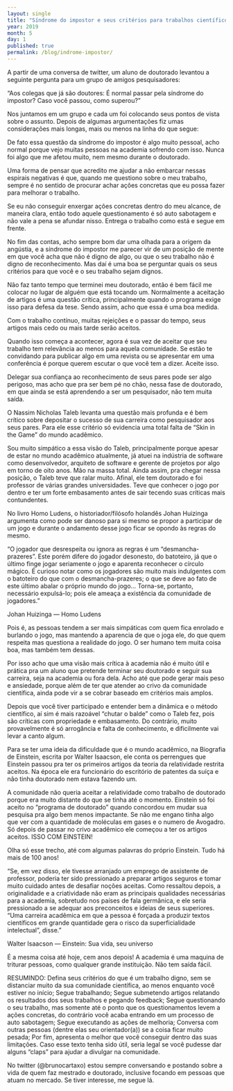 ```yaml
---
layout: single
title: "Síndrome do impostor e seus critérios para trabalhos científicos"
year: 2019
month: 5
day: 1
published: true
permalink: /blog/indrome-impostor/
---
```


A partir de uma conversa de twitter, um aluno de doutorado levantou a seguinte pergunta para um grupo de amigos pesquisadores:

“Aos colegas que já são doutores: É normal passar pela síndrome do impostor? Caso você passou, como superou?”

Nos juntamos em um grupo e cada um foi colocando seus pontos de vista sobre o assunto. Depois de algumas argumentações fiz umas considerações mais longas, mais ou menos na linha do que segue:

De fato essa questão da síndrome do impostor é algo muito pessoal, acho normal porque vejo muitas pessoas na academia sofrendo com isso. Nunca foi algo que me afetou muito, nem mesmo durante o doutorado.

Uma forma de pensar que acredito me ajudar a não embarcar nessas espirais negativas é que, quando me questiono sobre o meu trabalho, sempre é no sentido de procurar achar ações concretas que eu possa fazer para melhorar o trabalho.

Se eu não conseguir enxergar ações concretas dentro do meu alcance, de maneira clara, então todo aquele questionamento é só auto sabotagem e não vale a pena se afundar nisso. Entrega o trabalho como está e segue em frente.

No fim das contas, acho sempre bom dar uma olhada para a origem da angústia, e a síndrome do impostor me parecer vir de um posição de mente em que você acha que não é digno de algo, ou que o seu trabalho não é digno de reconhecimento. Mas daí é uma boa se perguntar quais os seus critérios para que você e o seu trabalho sejam dignos.

Não faz tanto tempo que terminei meu doutorado, então é bem fácil me colocar no lugar de alguém que está tocando um. Normalmente a aceitação de artigos é uma questão crítica, principalmente quando o programa exige isso para defesa da tese. Sendo assim, acho que essa é uma boa medida.

Com o trabalho contínuo, muitas rejeições e o passar do tempo, seus artigos mais cedo ou mais tarde serão aceitos.

Quando isso começa a acontecer, agora é sua vez de aceitar que seu trabalho tem relevância ao menos para aquela comunidade. Se estão te convidando para publicar algo em uma revista ou se apresentar em uma conferência é porque querem escutar o que você tem a dizer. Aceite isso.

Delegar sua confiança ao reconhecimento de seus pares pode ser algo perigoso, mas acho que pra ser bem pé no chão, nessa fase de doutorado, em que ainda se está aprendendo a ser um pesquisador, não tem muita saída.

O Nassim Nicholas Taleb levanta uma questão mais profunda e é bem crítico sobre depositar o sucesso de sua carreira como pesquisador aos seus pares. Para ele esse critério só evidencia uma total falta de “Skin in the Game” do mundo acadêmico.

Sou muito simpático a essa visão do Taleb, principalmente porque apesar de estar no mundo acadêmico atualmente, já atuei na indústria de software como desenvolvedor, arquiteto de software e gerente de projetos por algo em torno de oito anos. Mão na massa total. Ainda assim, pra chegar nessa posição, o Taleb teve que ralar muito. Afinal, ele tem doutorado e foi professor de várias grandes universidades. Teve que conhecer o jogo por dentro e ter um forte embasamento antes de sair tecendo suas críticas mais contundentes.

No livro Homo Ludens, o historiador/filósofo holandês Johan Huizinga argumenta como pode ser danoso para si mesmo se propor a participar de um jogo e durante o andamento desse jogo ficar se opondo às regras do mesmo.

“O jogador que desrespeita ou ignora as regras é um “desmancha-prazeres”. Este porém difere do jogador desonesto, do batoteiro, já que o último finge jogar seriamente o jogo e aparenta reconhecer o círculo mágico. É curioso notar como os jogadores são muito mais indulgentes com o batoteiro do que com o desmancha-prazeres; o que se deve ao fato de este último abalar o próprio mundo do jogo… Torna-se, portanto, necessário expulsá-lo; pois ele ameaça a existência da comunidade de jogadores.”

Johan Huizinga — Homo Ludens

Pois é, as pessoas tendem a ser mais simpáticas com quem fica enrolado e burlando o jogo, mas mantendo a aparencia de que o joga ele, do que quem respeita mas questiona a realidade do jogo. O ser humano tem muita coisa boa, mas também tem dessas.

Por isso acho que uma visão mais crítica à academia não é muito útil e prática pra um aluno que pretende terminar seu doutorado e seguir sua carreira, seja na academia ou fora dela. Acho até que pode gerar mais peso e ansiedade, porque além de ter que atender ao crivo da comunidade científica, ainda pode vir a se cobrar baseado em critérios mais amplos.

Depois que você tiver participado e entender bem a dinâmica e o método científico, aí sim é mais razoável “chutar o balde” como o Taleb fez, pois são críticas com propriedade e embasamento. Do contrário, muito provavelmente é só arrogância e falta de conhecimento, e dificilmente vai levar a canto algum.

Para se ter uma ideia da dificuldade que é o mundo acadêmico, na Biografia de Einstein, escrita por Walter Isaacson, ele conta os perrengues que Einstein passou pra ter os primeiros artigos da teoria da relatividade restrita aceitos. Na época ele era funcionário do escritório de patentes da suíça e não tinha doutorado nem estava fazendo um.

A comunidade não queria aceitar a relatividade como trabalho de doutorado porque era muito distante do que se tinha até o momento. Einstein só foi aceito no “programa de doutorado” quando concordou em mudar sua pesquisa pra algo bem menos impactante. Se não me engano tinha algo que ver com a quantidade de moléculas em gases e o numero de Avogadro. Só depois de passar no crivo acadêmico ele começou a ter os artigos aceitos. ISSO COM EINSTEIN!

Olha só esse trecho, até com algumas palavras do próprio Einstein. Tudo há mais de 100 anos!

“Se, em vez disso, ele tivesse arranjado um emprego de assistente de professor, poderia ter sido pressionado a preparar artigos seguros e tomar muito cuidado antes de desafiar noções aceitas. Como ressaltou depois, a originalidade e a criatividade não eram as principais qualidades necessárias para a academia, sobretudo nos países de fala germânica, e ele seria pressionado a se adequar aos preconceitos e ideias de seus superiores. “Uma carreira acadêmica em que a pessoa é forçada a produzir textos científicos em grande quantidade gera o risco da superficialidade intelectual”, disse.”

Walter Isaacson — Einstein: Sua vida, seu universo

É a mesma coisa até hoje, cem anos depois! A academia é uma maquina de triturar pessoas, como qualquer grande instituição. Não tem saída fácil.

RESUMINDO:
Defina seus critérios do que é um trabalho digno, sem se distanciar muito da sua comunidade científica, ao menos enquanto você estiver no início;
Segue trabalhando;
Segue submetendo artigos relatando os resultados dos seus trabalhos e pegando feedback;
Segue questionando o seu trabalho, mas somente até o ponto que os questionamentos levem a ações concretas, do contrário você acaba entrando em um processo de auto sabotagem;
Segue executando as ações de melhoria;
Conversa com outras pessoas (dentre elas seu orientador(a)) se a coisa ficar muito pesada;
Por fim, apresenta o melhor que você conseguir dentro das suas limitações.
Caso esse texto tenha sido útil, seria legal se você pudesse dar alguns “claps” para ajudar a divulgar na comunidade.

No twitter (@brunocartaxo) estou sempre conversando e postando sobre a vida de quem faz mestrado e doutorado, inclusive focando em pessoas que atuam no mercado. Se tiver interesse, me segue lá.

